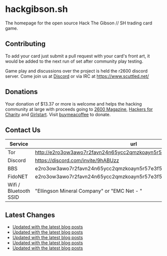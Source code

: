 # hackgibson.sh
The homepage for the open source Hack The Gibson // SH trading card game.


## Contributing

To add your card just submit a pull request with your card's front art, it would be added to the next run of set after community play testing.

Game play and discussions over the project is held the r2600 discord server. Come join us at [Discord](https://discord.com/invite/9hABUzz) or via IRC at https://www.scuttled.net/


## Donations

Your donation of $13.37 or more is welcome and helps the hacking community at large with proceeds going to [2600 Magazine](https://2600.com/), [Hackers for Charity](https://hackersforcharity.org) and [Girlstart](https://girlstart.org).  Visit [buymeacoffee](https://www.buymeacoffee.com/hackgibson.sh) to donate.


## Contact Us

Service | url
-|-
Tor | http://e2ro3ow3awo7r2favn24n65ycc2qmzkoayn5r57e3f56nvjwdcgg32ad.onion
Discord | https://discord.com/invite/9hABUzz
BBS | e2ro3ow3awo7r2favn24n65ycc2qmzkoayn5r57e3f56nvjwdcgg32ad.onion:23
FidoNET | e2ro3ow3awo7r2favn24n65ycc2qmzkoayn5r57e3f56nvjwdcgg32ad.onion:24554
Wifi / Bluetooth SSID | "Ellingson Mineral Company" or "EMC Net - <fidonet address>"

## Latest Changes
<!-- BLOG-POST-LIST:START -->
- [Updated with the latest blog posts](https://github.com/DFW2600/hackgibson.sh/commit/6f13ef8f58a2b7ae567cce2c3bb7e3c0bf1eead6)
- [Updated with the latest blog posts](https://github.com/DFW2600/hackgibson.sh/commit/a9c74e2f1cd88dbf468c58a00f66a4db5aea6043)
- [Updated with the latest blog posts](https://github.com/DFW2600/hackgibson.sh/commit/beccf2c9a09ada8fffc27f23bb017140b8c411c1)
- [Updated with the latest blog posts](https://github.com/DFW2600/hackgibson.sh/commit/24ce807c9533fc729d6983438e0d498337c330ff)
- [Updated with the latest blog posts](https://github.com/DFW2600/hackgibson.sh/commit/a9c2ce368734021b1c6c5f969964ceb392d45dd9)
<!-- BLOG-POST-LIST:END -->
